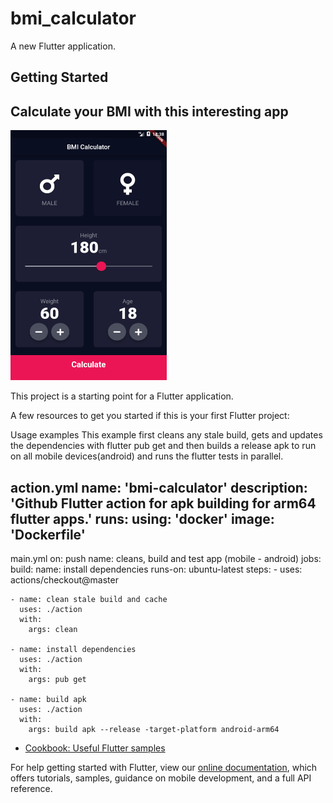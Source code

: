 # bmi_calculator

A new Flutter application.

## Getting Started
 <h2> Calculate your BMI with this interesting app </h2>
 
 <img src="screen.png" width="250" height="400"/>
 
This project is a starting point for a Flutter application.

A few resources to get you started if this is your first Flutter project:

Usage examples
This example first cleans any stale build, gets and updates the dependencies with flutter pub get and then builds a release apk to run on all mobile devices(android) and runs the flutter tests in parallel.

action.yml
name: 'bmi-calculator'
description: 'Github Flutter action for apk building for arm64 flutter apps.'
runs:
  using: 'docker'
  image: 'Dockerfile'
  ---------------------------------------
main.yml
on: push
name: cleans, build and test app (mobile - android)
jobs:
  build:
    name: install dependencies
    runs-on: ubuntu-latest
    steps:
    - uses: actions/checkout@master

    - name: clean stale build and cache
      uses: ./action
      with:
        args: clean

    - name: install dependencies
      uses: ./action
      with:
        args: pub get

    - name: build apk
      uses: ./action
      with:
        args: build apk --release -target-platform android-arm64


- [Cookbook: Useful Flutter samples](https://flutter.dev/docs/cookbook)

For help getting started with Flutter, view our
[online documentation](https://flutter.dev/docs), which offers tutorials,
samples, guidance on mobile development, and a full API reference.
